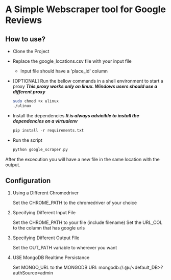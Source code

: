 # A Simple Webscraper tool for Google Reviews

## How to use?

* Clone the Project
* Replace the google_locations.csv file with your input file
    * Input file should have a 'place_id' column
* [OPTIONAL] Run the bellow commands in a shell environment to start a proxy
    ___This proxy works only on linux. Windows users should use a different proxy___

    ```bash
    sudo chmod +x ulinux
    ./ulinux
    ```
* Install the dependencies
    ___It is always advicible to install the dependencies on a virtualenv___

    ```python
    pip install -r requirements.txt
    ```

* Run the script
    ```python
    python google_scraper.py
    ```

After the excecution you will have a new file in the same location with the output.



## Configuration

1. Using a Different Chromedriver

    Set the CHROME_PATH to the chromedriver of your  choice

2. Specifying Different Input File

    Set the CHROME_PATH to your file (include filename)
    Set the URL_COL to the column that has google urls

3. Specifying Different Output FIle

    Set the OUT_PATH variable to wherever you want

4. USE MongoDB Realtime Persistance

    Set MONGO_URL to the MONGODB URI:
        mongodb://<username>:<password>@<host>:<port>/<default_DB>?authSource=admin